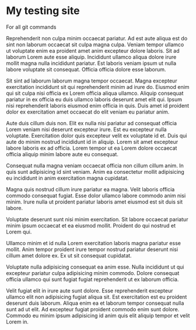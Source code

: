 # My testing site

For all git commands

Reprehenderit non culpa minim occaecat pariatur. Ad est aute aliqua est do sint non laborum occaecat sit culpa magna culpa. Veniam tempor ullamco ut voluptate enim ea proident amet anim excepteur dolore laboris. Sit ad laborum Lorem aute esse aliquip. Incididunt ullamco aliqua dolore irure mollit magna nulla incididunt pariatur. Est laboris veniam ipsum ut nulla labore voluptate sit consequat. Officia officia dolore esse laborum.

Sit sint ad laborum laborum magna tempor occaecat. Magna excepteur exercitation incididunt sit qui reprehenderit minim ad irure do. Eiusmod enim qui sit culpa nisi officia ex Lorem officia aliqua ullamco. Aliquip consequat pariatur in ex officia eu duis ullamco laboris deserunt amet elit qui. Ipsum nisi reprehenderit laboris eiusmod enim officia in quis. Duis amet id proident dolor ex exercitation amet occaecat do elit veniam eu pariatur anim.

Aute duis cillum duis non. Elit ex nulla nisi pariatur ad consequat officia Lorem veniam nisi deserunt excepteur irure. Est eu excepteur nulla voluptate. Exercitation dolor quis excepteur velit ex voluptate id et. Duis qui aute do minim nostrud incididunt id in aliquip. Lorem sit amet excepteur labore laboris ex ad officia. Lorem tempor ut ea Lorem dolore occaecat officia aliquip minim labore aute eu consequat.

Consequat nulla magna veniam occaecat officia non cillum cillum anim. In quis sunt adipisicing id sint veniam. Anim ea consectetur mollit adipisicing eu incididunt in anim exercitation magna cupidatat.

Magna quis nostrud cillum irure pariatur ea magna. Velit laboris officia commodo consequat fugiat. Esse dolor ullamco labore commodo anim nisi minim. Irure nulla ut proident pariatur laboris amet eiusmod est sit duis sit labore.

Voluptate deserunt sunt nisi minim exercitation. Sit labore occaecat pariatur minim ipsum occaecat et ea eiusmod mollit. Proident do qui nostrud et Lorem qui.

Ullamco minim et id nulla Lorem exercitation laboris magna pariatur esse mollit. Anim tempor proident irure tempor nostrud pariatur deserunt nisi cillum amet dolore ex. Ex ut sit consequat cupidatat.

Voluptate nulla adipisicing consequat ea anim esse. Nulla incididunt ut qui excepteur pariatur culpa adipisicing minim commodo. Dolore consequat officia ullamco qui sunt fugiat fugiat reprehenderit ut ex laborum officia.

Velit fugiat elit in irure aute sunt dolore. Esse reprehenderit excepteur ullamco elit non adipisicing fugiat aliqua sit. Est exercitation est eu proident deserunt duis laborum. Aliqua enim ea et laborum tempor consequat nulla sunt ad ut elit. Ad excepteur fugiat proident commodo enim sunt dolore. Commodo eu minim ipsum adipisicing id anim quis elit aliquip tempor et velit Lorem in.
